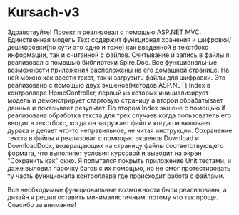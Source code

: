 # Kursach-v3
Здравствуйте!
Проект я реализовал с помощью ASP.NET MVC. Единственная модель Text содержит функционал хранения и 
шифровки/дешифровки(по сути это одно и тоже) как введенной в текстбокс информации, так и считанной с файлов. 
Считывание и запись в файлы я реализовал с помощью библиотеки Spire.Doc. 
Все функциональные возможности приложения расположены на его домашней странице. На ней можно как ввести текст, 
так и загрузить файлы для шифровки. Это реализовано с помощью двух экшенов(методов ASP.NET) Index в контроллере 
HomeController, первый из которых инициализирует модель и демонстрирует стартовую страницу а второй обрабатывает 
данные и показывает результат. Во втором Index экшене с помощью if реализована обработка текста для трех случаев:когда пользователь 
его вводит в текстбокс, когда он загружает файл и когда он включает дурака и делает что-то неправильное, не читая инструкции.
Сохранение текста в файлы я реализовал с помощью экшенов Download и DownloadDocx, возвращающих на страницу файлы соответствующего 
формата, что выполняет условия курсовой и выводит на экран "Сохранить как" окно.
Я попытался покрыть приложение Unit тестами, и даже выловил парочку багов с их помощью, но не смог протестировать ту часть 
функционала контроллера где происходит работа с файлами.

Все необходимые функциональные возможности были реализованы, а дизайн я решил оставить минималистичным, потому что так проще.
Спасибо за внимание!
